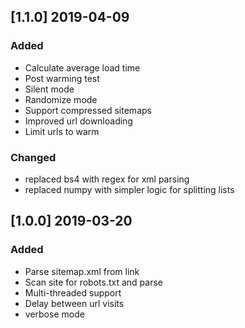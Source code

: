 ## [1.1.0] 2019-04-09

### Added
  - Calculate average load time
  - Post warming test
  - Silent mode
  - Randomize mode
  - Support compressed sitemaps
  - Improved url downloading
  - Limit urls to warm
  
### Changed
  - replaced bs4 with regex for xml parsing
  - replaced numpy with simpler logic for splitting lists

## [1.0.0] 2019-03-20

### Added
  - Parse sitemap.xml from link
  - Scan site for robots.txt and parse
  - Multi-threaded support
  - Delay between url visits
  - verbose mode